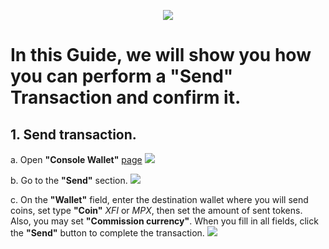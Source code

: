 <p align="center">
 <img src="https://i.postimg.cc/4xV0YcVk/398312834-1264357517679972-6145588202110043290-n.png"/></a>
</p>

# In this Guide, we will show you how you can perform a "Send" Transaction and confirm it.

## 1. Send transaction.

a. Open **"Console Wallet"** [page](https://test.xficonsole.com) <img src="https://i.postimg.cc/65sGwHq8/1.jpg"/></a>

b. Go to the **"Send"** section. <img src="https://i.postimg.cc/hPqhNfZx/2.jpg"/></a>

c. On the **"Wallet"** field, enter the destination wallet where you will send coins, set type **"Coin"** *XFI* or *MPX*, then set the amount of sent tokens. Also, you may set **"Commission currency"**. When you fill in all fields, click the **"Send"** button to complete the transaction. <img src="https://i.postimg.cc/ncvTt9Ft/3.jpg"/></a>
